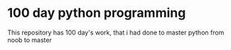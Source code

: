 # 100 day python programming 
 This repository has 100 day's work, that i had done to master python from noob to  master 
